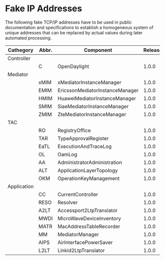 # Fake IP Addresses  

The following fake TCP/IP addresses have to be used in public documentation and specifications to establish a homogeneous system of unique addresses that can be replaced by actual values during later automated processing.  

| Cathegory | Abbr. | Component | Release | IP | TCP |
|---|---|---|---|---|---|
| Controller |  |  |  |  |  |
|  | C | OpenDaylight | 1.0.0 | 1.1.1.1 | 1001
| Mediator |  |  |  |  |  |
|  | xMIM | xMediatorInstanceManager | 1.0.0 | 1.1.2.1 | 2001
|  | EMIM | EricssonMediatorInstanceManager | 1.0.0 | 1.1.2.2 | 2002
|  | HMIM | HuaweiMediatorInstanceManager | 1.0.0 | 1.1.2.3 | 2003
|  | SMIM | SiaeMediatorInstanceManager | 1.0.0 | 1.1.2.4 | 2004
|  | ZMIM | ZteMediatorInstanceManager | 1.0.0 | 1.1.2.5 | 2005
| TAC |  |  |  |  |  |
|  | RO | RegistryOffice | 1.0.0 | 1.1.3.1 | 3001
|  | TAR | TypeApprovalRegister | 1.0.0 | 1.1.3.2 | 3002
|  | EaTL | ExecutionAndTraceLog | 1.0.0 | 1.1.3.3 | 3003
|  | OL | OamLog | 1.0.0 | 1.1.3.4 | 3004
|  | AA | AdministratorAdministration | 1.0.0 | 1.1.3.5 | 3005
|  | ALT | ApplicationLayerTopology | 1.0.0 | 1.1.3.6 | 3006
|  | OKM | OperationKeyManagement | 1.0.0 | 1.1.3.7 | 3007
| Application |  |  |  |  |  |
|  | CC | CurrentController | 1.0.0 | 1.1.4.1 | 4001
|  | RESO | Resolver | 1.0.0 | 1.1.4.2 | 4002
|  | A2LT | Accessport2LtpTranslator  | 1.0.0 | 1.1.4.3 | 4003
|  | MWDI | MicroWaveDeviceInventory  | 1.0.0 | 1.1.4.4 | 4004
|  | MATR | MacAddressTableRecorder | 1.0.0 | 1.1.4.5 | 4005
|  | MM | MediatorManager | 1.0.0 | 1.1.4.6 | 4006
|  | AIPS | AirInterfacePowerSaver  | 1.0.0 | 1.1.4.7 | 4007
|  | L2LT | Linkid2LtpTranslator | 1.0.0 | 1.1.4.8 | 4008
